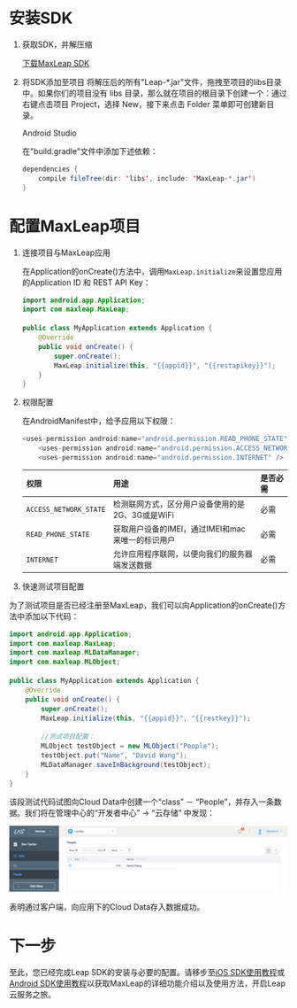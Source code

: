 #	安装SDK

1.	获取SDK，并解压缩

    <a class="download-sdk" href="https://raw.githubusercontent.com/LeapAppServices/LAS-SDK-Release/master/Android/v0.6/LAS-sdk-all.zip">下载MaxLeap SDK</a>
2.	将SDK添加至项目
    将解压后的所有"Leap-*.jar"文件，拖拽至项目的libs目录中。如果你们的项目没有 libs 目录，那么就在项目的根目录下创建一个：通过右键点击项目 Project，选择 New，接下来点击 Folder 菜单即可创建新目录。

    Android Studio
    
    在"build.gradle"文件中添加下述依赖：
    
    ```java
    dependencies {
        compile fileTree(dir: 'libs', include: 'MaxLeap-*.jar')
    }
    ```
	
#	配置MaxLeap项目
 
 1. 连接项目与MaxLeap应用
 	
 	在Application的onCreate()方法中，调用`MaxLeap.initialize`来设置您应用的Application ID 和 REST API Key：
 	
 	```java
 	import android.app.Application;
 	import com.maxleap.MaxLeap;
 
 	public class MyApplication extends Application {
 	    @Override
 	    public void onCreate() {
 	        super.onCreate();
 	        MaxLeap.initialize(this, "{{appid}}", "{{restapikey}}");
 	    }
 	}
 	```
 	
 2. 权限配置
 
 	在AndroidManifest中，给予应用以下权限：
 	
 	```java
 	<uses-permission android:name="android.permission.READ_PHONE_STATE" />
    	<uses-permission android:name="android.permission.ACCESS_NETWORK_STATE" />
    	<uses-permission android:name="android.permission.INTERNET" />
     ```
 	
 	权限|用途|是否必需
 	---|---|---
 	`ACCESS_NETWORK_STATE`|		检测联网方式，区分用户设备使用的是2G、3G或是WiFi| 必需
 	`READ_PHONE_STATE`| 	获取用户设备的IMEI，通过IMEI和mac来唯一的标识用户| 必需
 	`INTERNET`| 	允许应用程序联网，以便向我们的服务器端发送数据| 必需
 	
 3. 快速测试项目配置
 
 为了测试项目是否已经注册至MaxLeap，我们可以向Application的onCreate()方法中添加以下代码：
 
 ```java
 import android.app.Application;
 import com.maxleap.MaxLeap;
 import com.maxleap.MLDataManager;
 import com.maxleap.MLObject;
 
 public class MyApplication extends Application {
     @Override
     public void onCreate() {
         super.onCreate();
         MaxLeap.initialize(this, "{{appid}}", "{{restkey}}");
         
         //测试项目配置：
         MLObject testObject = new MLObject("People");
         testObject.put("Name", "David Wang");
         MLDataManager.saveInBackground(testObject);
     }
 }
 ```
 
 该段测试代码试图向Cloud Data中创建一个“class” － “People”，并存入一条数据。我们将在管理中心的“开发者中心” -> “云存储” 中发现：
 
 ![imgSDKQSTestAddObj](../../../images/imgSDKQSTestAddObj.png)
 
 表明通过客户端，向应用下的Cloud Data存入数据成功。
 
 # 下一步
 至此，您已经完成Leap SDK的安装与必要的配置。请移步至[iOS SDK使用教程](ML_DOCS_GUIDE_LINK_PLACEHOLDER_IOS)或[Android SDK使用教程](ML_DOCS_GUIDE_LINK_PLACEHOLDER_ANDROID)以获取MaxLeap的详细功能介绍以及使用方法，开启Leap云服务之旅。